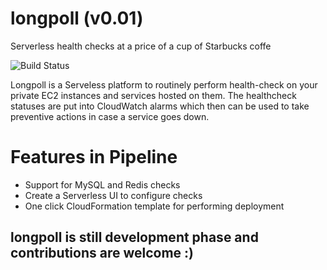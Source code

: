 # longpoll (v0.01)
Serverless health checks at a price of a cup of Starbucks coffe

![Build Status](https://travis-ci.org/n4j/longpoll.svg?branch=master)

Longpoll is a Serveless platform to routinely perform health-check on your private EC2 instances and services hosted on them. The healthcheck statuses are put into CloudWatch alarms which then can be used to take preventive actions in case a service goes down.

Features in Pipeline
====================
- Support for MySQL and Redis checks
- Create a Serverless UI to configure checks
- One click CloudFormation template for performing deployment

## longpoll is still development phase and contributions are welcome :)
